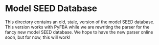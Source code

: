 # Model SEED Database

This directory contains an old, stale, version of the model SEED database. This version works with PyFBA while we are rewriting the parser for the fancy new model SEED database. We hope to have the new parser online soon, but for now, this will work!
